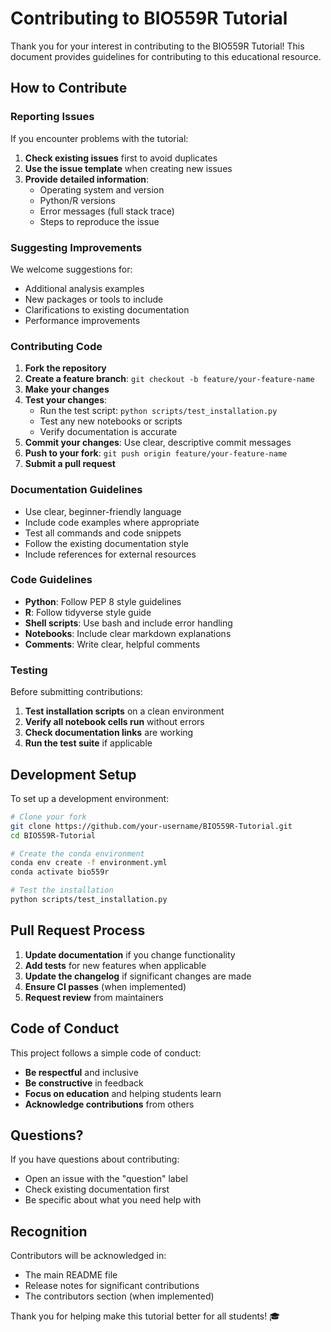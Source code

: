 # Contributing to BIO559R Tutorial

Thank you for your interest in contributing to the BIO559R Tutorial! This document provides guidelines for contributing to this educational resource.

## How to Contribute

### Reporting Issues

If you encounter problems with the tutorial:

1. **Check existing issues** first to avoid duplicates
2. **Use the issue template** when creating new issues
3. **Provide detailed information**:
   - Operating system and version
   - Python/R versions
   - Error messages (full stack trace)
   - Steps to reproduce the issue

### Suggesting Improvements

We welcome suggestions for:
- Additional analysis examples
- New packages or tools to include
- Clarifications to existing documentation
- Performance improvements

### Contributing Code

1. **Fork the repository**
2. **Create a feature branch**: `git checkout -b feature/your-feature-name`
3. **Make your changes**
4. **Test your changes**:
   - Run the test script: `python scripts/test_installation.py`
   - Test any new notebooks or scripts
   - Verify documentation is accurate
5. **Commit your changes**: Use clear, descriptive commit messages
6. **Push to your fork**: `git push origin feature/your-feature-name`
7. **Submit a pull request**

### Documentation Guidelines

- Use clear, beginner-friendly language
- Include code examples where appropriate
- Test all commands and code snippets
- Follow the existing documentation style
- Include references for external resources

### Code Guidelines

- **Python**: Follow PEP 8 style guidelines
- **R**: Follow tidyverse style guide
- **Shell scripts**: Use bash and include error handling
- **Notebooks**: Include clear markdown explanations
- **Comments**: Write clear, helpful comments

### Testing

Before submitting contributions:

1. **Test installation scripts** on a clean environment
2. **Verify all notebook cells run** without errors
3. **Check documentation links** are working
4. **Run the test suite** if applicable

## Development Setup

To set up a development environment:

```bash
# Clone your fork
git clone https://github.com/your-username/BIO559R-Tutorial.git
cd BIO559R-Tutorial

# Create the conda environment
conda env create -f environment.yml
conda activate bio559r

# Test the installation
python scripts/test_installation.py
```

## Pull Request Process

1. **Update documentation** if you change functionality
2. **Add tests** for new features when applicable
3. **Update the changelog** if significant changes are made
4. **Ensure CI passes** (when implemented)
5. **Request review** from maintainers

## Code of Conduct

This project follows a simple code of conduct:

- **Be respectful** and inclusive
- **Be constructive** in feedback
- **Focus on education** and helping students learn
- **Acknowledge contributions** from others

## Questions?

If you have questions about contributing:

- Open an issue with the "question" label
- Check existing documentation first
- Be specific about what you need help with

## Recognition

Contributors will be acknowledged in:
- The main README file
- Release notes for significant contributions
- The contributors section (when implemented)

Thank you for helping make this tutorial better for all students! 🎓

